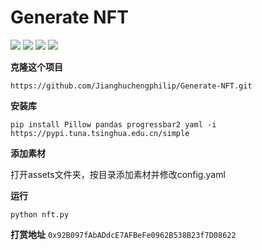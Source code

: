 # Generate NFT

![](https://img.shields.io/github/downloads/Jianghuchengphilip/Generate-NFT/total)
![](https://img.shields.io/github/license/Jianghuchengphilip/Generate-NFT?color=f05032)
![](https://img.shields.io/github/v/release/Jianghuchengphilip/Generate-NFT?color=important)
![](https://img.shields.io/github/release-date/Jianghuchengphilip/Generate-NFT?color=fcc624)

**克隆这个项目**

```https://github.com/Jianghuchengphilip/Generate-NFT.git```

**安装库**

```pip install Pillow pandas progressbar2 yaml -i https://pypi.tuna.tsinghua.edu.cn/simple```

**添加素材**

打开assets文件夹，按目录添加素材并修改config.yaml

**运行**

```python nft.py```

**打赏地址**
```0x92B097fAbADdcE7AFBeFe0962B538B23f7D08622```


